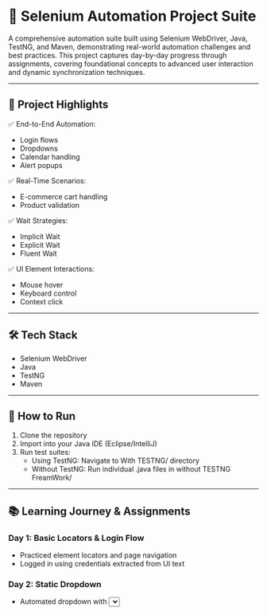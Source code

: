 # 🧪 Selenium Automation Project Suite

A comprehensive automation suite built using Selenium WebDriver, Java, TestNG, and Maven, demonstrating real-world automation challenges and best practices. This project captures day-by-day progress through assignments, covering foundational concepts to advanced user interaction and dynamic synchronization techniques.

---

## 📌 Project Highlights

✅ End-to-End Automation:
- Login flows
- Dropdowns
- Calendar handling
- Alert popups

✅ Real-Time Scenarios:
- E-commerce cart handling
- Product validation

✅ Wait Strategies:
- Implicit Wait
- Explicit Wait
- Fluent Wait

✅ UI Element Interactions:
- Mouse hover
- Keyboard control
- Context click

---

## 🛠️ Tech Stack

- Selenium WebDriver  
- Java  
- TestNG  
- Maven  

---

## 🧭 How to Run

1. Clone the repository
2. Import into your Java IDE (Eclipse/IntelliJ)
3. Run test suites:
   - Using TestNG: Navigate to With TESTNG/ directory
   - Without TestNG: Run individual .java files in without TESTNG FreamWork/

---

## 📚 Learning Journey & Assignments

### Day 1: Basic Locators & Login Flow
- Practiced element locators and page navigation  
- Logged in using credentials extracted from UI text  

### Day 2: Static Dropdown
- Automated dropdown with <select> tag using the Select class  


